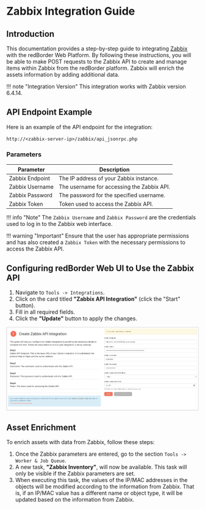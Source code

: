 # Zabbix Integration Guide

## Introduction

This documentation provides a step-by-step guide to integrating [Zabbix](https://www.zabbix.com/manuals) with the redBorder Web Platform. By following these instructions, you will be able to make POST requests to the Zabbix API to create and manage items within Zabbix from the redBorder platform. Zabbix will enrich the assets information by adding additional data.

!!! note "Integration Version" 
    This integration works with Zabbix version 6.4.14.

## API Endpoint Example

Here is an example of the API endpoint for the integration:

    http://<zabbix-server-ip>/zabbix/api_jsonrpc.php

### Parameters

| Parameter          | Description                                |
| ------------------ | ------------------------------------------ |
| Zabbix Endpoint    | The IP address of your Zabbix instance.    |
| Zabbix Username    | The username for accessing the Zabbix API. |
| Zabbix Password    | The password for the specified username.   |
| Zabbix Token       | Token used to access the Zabbix API.       |

!!! info "Note"
    The `Zabbix Username` and `Zabbix Password` are the credentials used to log in to the Zabbix web interface.

!!! warning "Important"
    Ensure that the user has appropriate permissions and has also created a `Zabbix Token` with the necessary permissions to access the Zabbix API.

## Configuring redBorder Web UI to Use the Zabbix API

1. Navigate to `Tools -> Integrations`.
2. Click on the card titled **"Zabbix API Integration"** (click the "Start" button).
3. Fill in all required fields.
4. Click the **"Update"** button to apply the changes.

![Configuring redBorder Web UI to Use the Zabbix API](images/zabbix_step_1.png)

## Asset Enrichment

To enrich assets with data from Zabbix, follow these steps:

1. Once the Zabbix parameters are entered, go to the section `Tools -> Worker & Job Queue`.
2. A new task, **"Zabbix Inventory"**, will now be available. This task will only be visible if the Zabbix parameters are set.
3. When executing this task, the values of the IP/MAC addresses in the objects will be modified according to the information from Zabbix. That is, if an IP/MAC value has a different name or object type, it will be updated based on the information from Zabbix.
